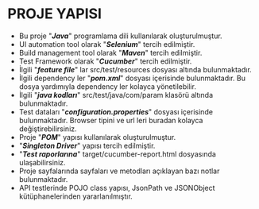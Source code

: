 # PROJE YAPISI
- Bu proje "**_Java_**" programlama dili kullanılarak oluşturulmuştur.
- UI automation tool olarak "**_Selenium_**" tercih edilmiştir.
- Build management tool olarak "**_Maven_**" tercih edilmiştir.
- Test Framework olarak "**_Cucumber_**" tercih edilmiştir.
- İlgili "**_feature file_**" lar src/test/resources dosyası altında bulunmaktadır. 
- İlgili dependency ler "**_pom.xml_**" dosyası içerisinde  bulunmaktadır. Bu dosya yardımıyla dependency ler kolayca yönetilebilir.
- İlgili "**_java kodları_**" src/test/java/com/param klasörü altında bulunmaktadır.
- Test dataları "**_configuration.properties_**" dosyası içerisinde bulunmaktadır. Browser tipini ve url leri buradan kolayca değiştirebilirsiniz.
- Proje "**_POM_**" yapısı kullanılarak oluşturulmuştur.
- "**_Singleton Driver_**" yapısı tercih edilmiştir. 
- "**_Test raporlarına_**" target/cucumber-report.html dosyasında ulaşabilirsiniz.
- Proje sayfalarında sayfaları ve metodları açıklayan bazı notlar bulunmaktadır.
- API testlerinde POJO class yapısı, JsonPath ve JSONObject kütüphanelerinden yararlanılmıştır.
